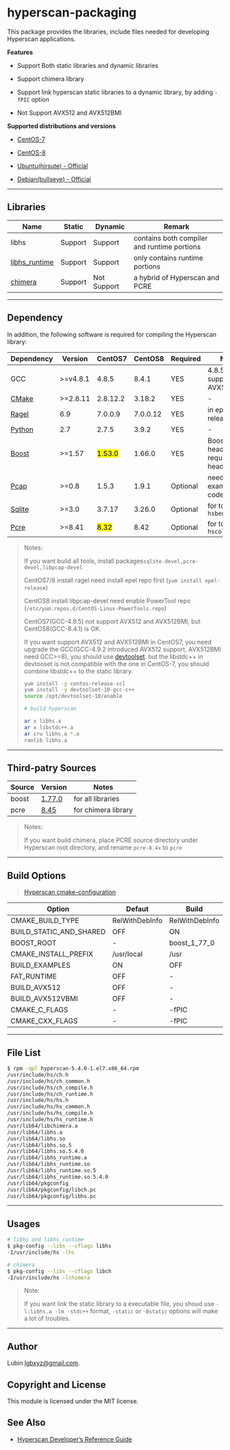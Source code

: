 # hyperscan-packaging

This package provides the libraries, include files needed for developing Hyperscan applications.



**Features**

- Support Both static libraries and dynamic libraries

- Support chimera library

- Support link hyperscan static libraries to a dynamic library, by adding `-fPIC` option

- Not Support AVX512 and AVX512BMI

**Supported distributions and versions**

- [CentOS-7](rpm/el7_x64/)

- [CentOS-8](rpm/el8_x64/)

- [Ubuntu(hirsute)  - Official](https://packages.ubuntu.com/hirsute/libhyperscan-dev)

- [Debian(bullseye) - Official](https://packages.debian.org/bullseye/libhyperscan-dev)

----

## Libraries

| Name                                                                                                   | Static  | Dynamic     | Remark                                      |
| ------------------------------------------------------------------------------------------------------ | ------- | ----------- | ------------------------------------------- |
| libhs                                                                                                  | Support | Support     | contains both compiler and runtime portions |
| [libhs_runtime](http://intel.github.io/hyperscan/dev-reference/serialization.html#the-runtime-library) | Support | Support     | only contains runtime portions              |
| [chimera](http://intel.github.io/hyperscan/dev-reference/chimera.html)                                 | Support | Not Support | a hybrid of Hyperscan and PCRE              |

----

## Dependency

In addition, the following software is required for compiling the Hyperscan library:

| Dependency                                      | Version  | CentOS7             | CentOS8  | Required | Notes                                |
| ----------------------------------------------- | -------- | ------------------- | -------- | -------- | ------------------------------------ |
| GCC                                             | >=v4.8.1 | 4.8.5               | 8.4.1    | YES      | 4.8.5 not support AVX512(BMI)        |
| [CMake](http://www.cmake.org/)                  | >=2.8.11 | 2.8.12.2            | 3.18.2   | YES      | -                                    |
| [Ragel](http://www.colm.net/open-source/ragel/) | 6.9      | 7.0.0.9             | 7.0.0.12 | YES      | in epel-release                      |
| [Python](http://www.python.org/)                | 2.7      | 2.7.5               | 3.9.2    | YES      | -                                    |
| [Boost](http://boost.org/)                      | >=1.57   | <mark>1.53.0</mark> | 1.66.0   | YES      | Boost headers required(only headers) |
| [Pcap](http://tcpdump.org/)                     | >=0.8    | 1.5.3               | 1.9.1    | Optional | needed for example code only         |
| [Sqlite](http://www.sqlite.org/)                | >=3.0    | 3.7.17              | 3.26.0   | Optional | for tool `hsbench`                   |
| [Pcre](http://www.pcre.org/)                    | >=8.41   | <mark>8.32</mark>   | 8.42     | Optional | for tool `hscollider`                |

> Notes:
> 
> If you want build all tools, install packages`sqlite-devel,pcre-devel,libpcap-devel`
> 
> CentOS7/8 install ragel need install epel repo first (`yum install epel-release`)
> 
> CentOS8 install libpcap-devel need enable PowerTool repo (`/etc/yum.repos.d/CentOS-Linux-PowerTools.repo`)
> 
> CentOS7(GCC-4.8.5) not support AVX512 and AVX512BMI, but CentOS8(GCC-8.4.1) is OK. 
> 
> If you want support AVX512 and AVX512BMI in CentOS7, you need upgrade the GCC(GCC-4.9.2 introduced AVX512 support, AVX512BMI need GCC>=8), you should use [devtoolset](https://access.redhat.com/documentation/en-us/red_hat_developer_toolset/8/pdf/user_guide/red_hat_developer_toolset-10-user_guide-en-us.pdf). but the libstdc++ in devtooset is not compatible with the one in CentOS-7, you should combine libstdc++ to the static library.
> 
> ```bash
> yum install -y centos-release-scl
> yum install -y devtoolset-10-gcc-c++
> source /opt/devtoolset-10/enable
> 
> # build hyperscan
> 
> ar x libhs.a
> ar x libstdc++.a
> ar cru libhs.a *.o
> ranlib libhs.a
> ```

-----

## Third-patry Sources

| Source | Version                                                                                    | Notes               |
| ------ | ------------------------------------------------------------------------------------------ | ------------------- |
| boost  | [1.77.0](http://udomain.dl.sourceforge.net/project/boost/boost/1.77.0/boost_1_77_0.tar.gz) | for all libraries   |
| pcre   | [8.45](http://udomain.dl.sourceforge.net/project/pcre/pcre/8.45/pcre-8.45.tar.gz)          | for chimera library |

> Notes:
> 
> If you want build chimera, place PCRE source directory under Hyperscan root directory, and rename `pcre-8.4x` to `pcre`

-----

## Build Options

> [Hyperscan cmake-configuration](https://intel.github.io/hyperscan/dev-reference/getting_started.html#cmake-configuration)

| Option                  | Defaut         | Build          |
| ----------------------- | -------------- | -------------- |
| CMAKE_BUILD_TYPE        | RelWithDebInfo | RelWithDebInfo |
| BUILD_STATIC_AND_SHARED | OFF            | ON             |
| BOOST_ROOT              | -              | boost_1_77_0   |
| CMAKE_INSTALL_PREFIX    | /usr/local     | /usr           |
| BUILD_EXAMPLES          | ON             | OFF            |
| FAT_RUNTIME             | OFF            | -              |
| BUILD_AVX512            | OFF            | -              |
| BUILD_AVX512VBMI        | OFF            | -              |
| CMAKE_C_FLAGS           | -              | -fPIC          |
| CMAKE_CXX_FLAGS         | -              | -fPIC          |

-----

## File List

```bash
$ rpm -qpl hyperscan-5.4.0-1.el7.x86_64.rpm 
/usr/include/hs/ch.h
/usr/include/hs/ch_common.h
/usr/include/hs/ch_compile.h
/usr/include/hs/ch_runtime.h
/usr/include/hs/hs.h
/usr/include/hs/hs_common.h
/usr/include/hs/hs_compile.h
/usr/include/hs/hs_runtime.h
/usr/lib64/libchimera.a
/usr/lib64/libhs.a
/usr/lib64/libhs.so
/usr/lib64/libhs.so.5
/usr/lib64/libhs.so.5.4.0
/usr/lib64/libhs_runtime.a
/usr/lib64/libhs_runtime.so
/usr/lib64/libhs_runtime.so.5
/usr/lib64/libhs_runtime.so.5.4.0
/usr/lib64/pkgconfig
/usr/lib64/pkgconfig/libch.pc
/usr/lib64/pkgconfig/libhs.pc
```

-----

## Usages

```bash
# libhs and libhs_runtime
$ pkg-config --libs --cflags libhs
-I/usr/include/hs -lhs

# chimera
$ pkg-config --libs --cflags libch
-I/usr/include/hs -lchimera 
```

> Note:
> 
> If you want link the static library to a executable file, you shoud use `-l:libhs.a -lm -stdc++` format, `-static` or `-Bstatic` options will make a lot of troubles.

-----

## Author

Lubin [lgbxyz@gmail.com](mailto:lgbxyz@gmail.com).

## Copyright and License

This module is licensed under the MIT license.

## See Also

- [Hyperscan Developer’s Reference Guide](http://intel.github.io/hyperscan/dev-reference/)
